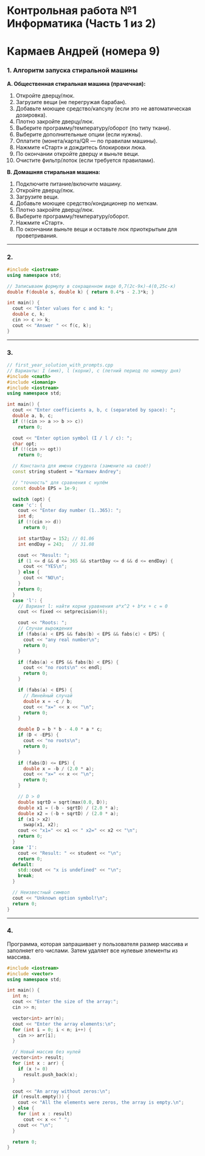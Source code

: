 # Контрольная работа №1 Информатика (Часть 1 из 2)
# Кармаев Андрей (номера 9)


### 1. Алгоритм запуска стиральной машины

**A. Общественная стиральная машина (прачечная):**
1. Откройте дверцу/люк.
2. Загрузите вещи (не перегружая барабан).
3. Добавьте моющее средство/капсулу (если это не автоматическая дозировка).
4. Плотно закройте дверцу/люк.
5. Выберите программу/температуру/оборот (по типу ткани).
6. Выберите дополнительные опции (если нужны).
7. Оплатите (монета/карта/QR — по правилам машины).
8. Нажмите «Старт» и дождитесь блокировки люка.
9. По окончании откройте дверцу и выньте вещи.
10. Очистите фильтр/лоток (если требуется правилами).

**B. Домашняя стиральная машина:**
1. Подключите питание/включите машину.
2. Откройте дверцу/люк.
3. Загрузите вещи.
4. Добавьте моющее средство/кондиционер по меткам.
5. Плотно закройте дверцу/люк.
6. Выберите программу/температуру/оборот.
7. Нажмите «Старт».
8. По окончании выньте вещи и оставьте люк приоткрытым для проветривания.

---

### 2.

```c++
#include <iostream>
using namespace std;

// Записываем формулу в сокращенном виде 0,7(2с-9к)-4(0,25с-к)
double f(double s, double k) { return 0.4*s - 2.3*k; }

int main() {
  cout << "Enter values for с and k: ";
  double с, k;
  cin >> с >> k;
  cout << "Answer " << f(с, k);
}
```
---

### 3.

```c++
// first_year_solution_with_prompts.cpp
// Варианты: I (имя), l (корни), c (летний период по номеру дня)
#include <cmath>
#include <iomanip>
#include <iostream>
using namespace std;

int main() {
  cout << "Enter coefficients a, b, c (separated by space): ";
  double a, b, c;
  if (!(cin >> a >> b >> c))
    return 0;

  cout << "Enter option symbol (I / l / c): ";
  char opt;
  if (!(cin >> opt))
    return 0;

  // Константа для имени студента (замените на своё!)
  const string student = "Karmaev Andrey";

  // "точность" для сравнения с нулём
  const double EPS = 1e-9;

  switch (opt) {
  case 'c': {
    cout << "Enter day number (1..365): ";
    int d;
    if (!(cin >> d))
      return 0;

    int startDay = 152; // 01.06
    int endDay = 243;   // 31.08

    cout << "Result: ";
    if (1 <= d && d <= 365 && startDay <= d && d <= endDay) {
      cout << "YES\n";
    } else {
      cout << "NO\n";
    }
    return 0;
  }
  case 'l': {
    // Вариант l: найти корни уравнения a*x^2 + b*x + c = 0
    cout << fixed << setprecision(6);

    cout << "Roots: ";
    // Случаи вырождения
    if (fabs(a) < EPS && fabs(b) < EPS && fabs(c) < EPS) {
      cout << "any real number\n";
      return 0;
    }

    if (fabs(a) < EPS && fabs(b) < EPS) {
      cout << "no roots\n" << endl;
      return 0;
    }

    if (fabs(a) < EPS) {
      // Линейный случай
      double x = -c / b;
      cout << "x=" << x << "\n";
      return 0;
    }

    double D = b * b - 4.0 * a * c;
    if (D < -EPS) {
      cout << "no roots\n";
      return 0;
    }

    if (fabs(D) <= EPS) {
      double x = -b / (2.0 * a);
      cout << "x=" << x << "\n";
      return 0;
    }

    // D > 0
    double sqrtD = sqrt(max(0.0, D));
    double x1 = (-b - sqrtD) / (2.0 * a);
    double x2 = (-b + sqrtD) / (2.0 * a);
    if (x1 > x2)
      swap(x1, x2);
    cout << "x1=" << x1 << " x2=" << x2 << "\n";
    return 0;
  }
  case 'I':
    cout << "Result: " << student << "\n";
    return 0;
  default:
    std::cout << "x is undefined" << "\n";
    break;
  }

  // Неизвестный символ
  cout << "Unknown option symbol!\n";
  return 0;
}
```
---
### 4.
Программа, которая запрашивает у пользователя размер массива и заполняет его числами. Затем удаляет все нулевые элементы из массива.

```c++
#include <iostream>
#include <vector>
using namespace std;

int main() {
  int n;
  cout << "Enter the size of the array:";
  cin >> n;

  vector<int> arr(n);
  cout << "Enter the array elements:\n";
  for (int i = 0; i < n; i++) {
    cin >> arr[i];
  }

  // Новый массив без нулей
  vector<int> result;
  for (int x : arr) {
    if (x != 0)
      result.push_back(x);
  }

  cout << "An array without zeros:\n";
  if (result.empty()) {
    cout << "All the elements were zeros, the array is empty.\n";
  } else {
    for (int x : result)
      cout << x << " ";
    cout << "\n";
  }

  return 0;
}
```
